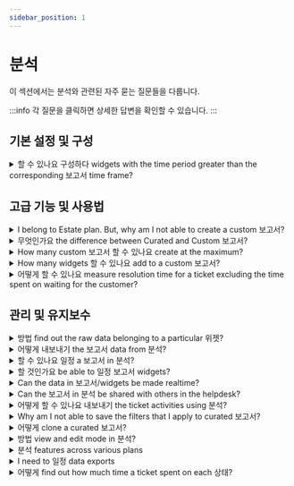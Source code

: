 ```yaml
---
sidebar_position: 1
---
```


# 분석

이 섹션에서는 분석와 관련된 자주 묻는 질문들을 다룹니다.

:::info
각 질문을 클릭하면 상세한 답변을 확인할 수 있습니다.
:::


## 기본 설정 및 구성

<details>
<summary>할 수 있나요 구성하다 widgets with the time period greater than the corresponding 보고서 time frame?</summary>

<p><br /></p><p>The Time period/date range of the Analytics report will be the superset of the time period specified in the widgets associated with the reports. In other words, the widget date range needs to be a subset of the report date range.</p>

</details>


## 고급 기능 및 사용법

<details>
<summary>I belong to Estate plan. But, why am I not able to create a custom 보고서?</summary>

<p>Custom reports are part of the <strong>Estate’19 plan</strong>. If you belong to the Estate’17 plan (annual billing), you can choose to upgrade to Estate’19 plan for free. If you belong to Estate’17 plan (monthly billing), you can upgrade by paying an extra of <strong>$6/agent/month</strong> in addition to <strong>$59/agent/month</strong>. </p>

</details>

<details>
<summary>무엇인가요 the difference between Curated and Custom 보고서?</summary>

<p dir="ltr" style={{ boxSizing: "border-box", marginBottom: "0pt", marginLeft: "0px", fontSize: "13px", lineHeight: "1.38", wordBreak: "normal", overflowWrap: "break-word", color: "rgb(0, 0, 0)", fontFamily: "-apple-system, ", fontWeight: "400", textAlign: "left", textIndent: "0px" }}><span dir="ltr" style={{ boxSizing: "border-box", fontSize: "12pt", fontFamily: "Arial", color: "rgb(14, 16, 26)", fontWeight: "700" }}>Curated Reports</span></p><p dir="ltr" style={{ boxSizing: "border-box", marginBottom: "0pt", marginLeft: "0px", fontSize: "13px", lineHeight: "1.38", wordBreak: "normal", overflowWrap: "break-word", color: "rgb(0, 0, 0)", fontWeight: "400", textAlign: "left", textIndent: "0px", fontFamily: "Arial" }}><span style={{ fontFamily: "Helvetica Neue" }}><span style={{ boxSizing: "border-box", fontFamily: "Arial" }}><span style={{ boxSizing: "border-box", fontSize: "12pt", color: "rgb(14, 16, 26)", fontWeight: "400", fontFamily: "Arial" }}>Freshdesk's curated reports provide you with a 360 view of your support performance. Monitor your team's performance along with the metrics most relevant to you. It also provides you with the essential information to chart better customer experiences.&nbsp;</span></span></span></p><p dir="ltr" style={{ boxSizing: "border-box", marginBottom: "0pt", marginLeft: "0px", fontSize: "13px", lineHeight: "1.38", wordBreak: "normal", overflowWrap: "break-word", color: "rgb(0, 0, 0)", fontWeight: "400", textAlign: "left", textIndent: "0px", fontFamily: "Arial" }}><span style={{ fontFamily: "Helvetica Neue" }}><span style={{ boxSizing: "border-box", fontFamily: "Arial" }}><span style={{ boxSizing: "border-box", fontSize: "12pt", color: "rgb(0, 0, 0)", fontWeight: "400", fontFamily: "Arial" }}><br /></span><span style={{ boxSizing: "border-box", fontSize: "12pt", color: "rgb(14, 16, 26)", fontWeight: "700", fontFamily: "Arial" }}>Custom Reports</span></span></span></p><p dir="ltr" style={{ boxSizing: "border-box", marginBottom: "0pt", marginLeft: "0px", fontSize: "13px", lineHeight: "1.38", wordBreak: "normal", overflowWrap: "break-word", color: "rgb(0, 0, 0)", fontWeight: "400", textAlign: "left", textIndent: "0px", fontFamily: "Arial" }}><span style={{ fontFamily: "Helvetica Neue" }}><span style={{ boxSizing: "border-box", fontFamily: "Arial" }}><span style={{ boxSizing: "border-box", fontSize: "12pt", color: "rgb(14, 16, 26)", fontWeight: "400", fontFamily: "Arial" }}>With multiple ways to look at helpdesk reporting, Freshdesk's Analytics lets you&nbsp;</span><a href="https://support.freshdesk.com/en/support/solutions/articles/50000001028-custom-reporting-%E2%80%93-basics" style={{ boxSizing: "border-box", color: "rgb(44, 92, 197)", userSelect: "auto", fontFamily: "Arial" }}><span style={{ boxSizing: "border-box", fontSize: "12pt", color: "rgb(17, 85, 204)", fontWeight: "400", textDecorationSkipInk: "none", fontFamily: "Arial" }}>customize and build your reports</span></a><span style={{ boxSizing: "border-box", fontSize: "12pt", color: "rgb(14, 16, 26)", fontWeight: "400", fontFamily: "Arial" }}>&nbsp;the way you want them - with minimal effort. It offers the flexibility to pick the metric(s) you wish to study, the adaptability to select the suitable filters you want to apply, and the capability to employ the perfect dimensions to analyze your data.</span></span></span></p><p dir="ltr" style={{ boxSizing: "border-box", marginBottom: "0pt", marginLeft: "0px", fontSize: "13px", lineHeight: "1.38", wordBreak: "normal", overflowWrap: "break-word", color: "rgb(0, 0, 0)", fontWeight: "400", textAlign: "left", textIndent: "0px", fontFamily: "Arial" }}><span style={{ fontFamily: "Helvetica Neue" }}><span style={{ boxSizing: "border-box", fontFamily: "Arial" }}><span style={{ boxSizing: "border-box", fontSize: "12pt", color: "rgb(0, 0, 0)", fontWeight: "400", fontFamily: "Arial" }}><br />Learn more about the&nbsp;</span><a href="https://freshdesk.com/webinars/get-the-most-out-of-freshdesk-analytics-recording" style={{ boxSizing: "border-box", color: "rgb(44, 92, 197)", userSelect: "auto", fontFamily: "Arial" }}><span style={{ boxSizing: "border-box", fontSize: "12pt", color: "rgb(17, 85, 204)", fontWeight: "400", textDecorationSkipInk: "none", fontFamily: "Arial" }}>Basics of Analytics</span></a><span style={{ boxSizing: "border-box", fontSize: "12pt", color: "rgb(0, 0, 0)", fontWeight: "400", fontFamily: "Arial" }}>&nbsp;through our webinar with insights on curated reports, creating custom reports for your helpdesk, learning to apply filters on reports, and much more.</span></span></span></p><p style={{ boxSizing: "border-box", marginBottom: "0px", marginLeft: "0px", fontSize: "13px", lineHeight: "18px", wordBreak: "normal", overflowWrap: "break-word", color: "rgb(0, 0, 0)", fontFamily: "-apple-system, ", fontWeight: "400", textAlign: "left", textIndent: "0px" }}><span style={{ fontFamily: "Helvetica Neue" }}><span style={{ boxSizing: "border-box", fontFamily: "Arial" }}><span style={{ boxSizing: "border-box", fontSize: "12pt", color: "rgb(0, 0, 0)", fontWeight: "400", fontFamily: "Arial" }}>You can also refer to our&nbsp;</span><a href="https://freshdesk.com/assets/resources/freshdesk/Make-informed-decisions-with-Freshdesk-Analytics.pdf" style={{ boxSizing: "border-box", color: "rgb(44, 92, 197)", userSelect: "auto", fontFamily: "Arial" }}><span style={{ boxSizing: "border-box", fontSize: "12pt", color: "rgb(17, 85, 204)", fontWeight: "400", textDecorationSkipInk: "none", fontFamily: "Arial" }}>Analytics guide</span></a></span></span><span dir="ltr" style={{ boxSizing: "border-box", fontSize: "12pt", fontFamily: "Arial", color: "rgb(0, 0, 0)", fontWeight: "400" }}>&nbsp;for various use cases to implement in your helpdesk.</span></p>

</details>

<details>
<summary>How many custom 보고서 할 수 있나요 create at the maximum?</summary>

<p>You can create as many custom reports you want in Analytics. There’s no fixed limit.</p>

</details>

<details>
<summary>How many widgets 할 수 있나요 add to a custom 보고서?</summary>

<p><br /></p><p>You can add as many widgets you want in Analytics. There’s no fixed limit.</p>

</details>

<details>
<summary>어떻게 할 수 있나요 measure resolution time for a ticket excluding the time spent on waiting for the customer?</summary>

<p dir="ltr">You can get this data in two ways:<br /><br /></p><p dir="ltr">1. Choose the Metric: Resolved time spent in business hours<br />Sort by Filter: Status does not include waiting on customer<br />Group by: Status<br />From underlying data, you can find out how much time was spent on the SLA status at a ticket level</p><p dir="ltr"><br />2. Choose the Metric: Resolved time spent in business hours<br />Sort by Filter: Status does not include SLA Status: Off<br />Group by: Status</p><p dir="ltr">From underlying data, you can find out how much time was spent on the SLA status at a ticket level</p>

</details>


## 관리 및 유지보수

<details>
<summary>방법 find out the raw data belonging to a particular 위젯?</summary>

<p dir="ltr"><span dir="ltr" style={{ fontFamily: "Arial", fontSize: "14px" }}>Based on the type of widget data, Freshdesk will automatically visualize it in a relevant format. So, reading the data from the widget is a straightforward process.&nbsp;</span></p><p style={{ fontFamily: "Arial", fontSize: "14px" }}><span style={{ fontSize: "14px" }}><span style={{ fontFamily: "Helvetica Neue" }}><br /></span></span></p><p style={{ fontFamily: "Arial", fontSize: "14px" }}><span style={{ fontSize: "14px" }}><span dir="ltr" style={{ fontFamily: "Helvetica Neue" }}>Click on the widget to read the data. You also have the option to customize the visualization of certain widgets the way you want. You can select any graphical representation: Bar chart, Horizontal bar chart, Donut chart, Summary table, and Tabular.</span></span></p><p style={{ fontFamily: "Arial", fontSize: "14px" }}><span style={{ fontSize: "14px" }}><span style={{ fontFamily: "Helvetica Neue" }}><br /></span></span></p><p style={{ fontFamily: "Arial", fontSize: "14px" }}><span style={{ fontSize: "14px" }}><span dir="ltr" style={{ fontFamily: "Helvetica Neue" }}>If you want to take a closer look at the widget data, click Show underlying data below the widget. You can use the <strong>Edit Column</strong> button to add or remove the Fields present in the table. You can use the filters to drill-down further into the underlying data.&nbsp;</span></span></p><p style={{ fontFamily: "Arial", fontSize: "14px" }}><br /></p><p style={{ fontFamily: "Arial", fontSize: "14px" }}><span style={{ fontSize: "14px" }}><span dir="ltr" style={{ fontFamily: "Helvetica Neue" }}><img src="#" style={{ width: "auto" }} class="fr-fic fr-fil fr-dib" /></span></span><br /></p>

</details>

<details>
<summary>어떻게 내보내기 the 보고서 data from 분석?</summary>

<p dir="ltr"><span dir="ltr" style={{ boxSizing: "border-box", fontWeight: "400", textAlign: "start", textIndent: "0px", fontSize: "16px", fontFamily: "Arial", color: "rgb(0, 0, 0)" }}>Inside every report, you have the&nbsp;</span><span style={{ fontSize: "16px" }}><span dir="ltr" style={{ fontFamily: "Helvetica Neue" }}><span style={{ boxSizing: "border-box", textAlign: "start", textIndent: "0px", color: "rgb(0, 0, 0)", fontWeight: "700", fontFamily: "Arial" }}>Export</span><span style={{ boxSizing: "border-box", fontWeight: "400", textAlign: "start", textIndent: "0px", color: "rgb(0, 0, 0)", fontFamily: "Arial" }}>&nbsp;icon below the search bar. You can click this icon to export the report as a PDF but not as a CSV. However, you will be able to exp</span><span dir="ltr" style={{ boxSizing: "border-box", fontWeight: "400", textAlign: "start", textIndent: "0px", color: "rgb(0, 0, 0)", fontFamily: "Arial" }}>ort both the Graph data as well as the Tabular data (Underlying data) present in the widgets in the form of a CSV.</span><br /></span></span></p><p dir="ltr"><br /></p><p><span style={{ boxSizing: "border-box", fontSize: "16px" }}><span dir="ltr" style={{ boxSizing: "border-box", color: "rgb(0, 0, 0)", fontFamily: "Arial", fontSize: "16px", fontWeight: "400", textAlign: "left", textIndent: "0px", display: "inline !important" }}><strong dir="ltr" style={{ boxSizing: "border-box", fontWeight: "700" }}>Underlying data:&nbsp;</strong>The underlying data refers to the original, detailed information stored within the platform's database. Essentially, it serves as the raw material from which insights and reports are derived. This data provides the foundation for deeper analysis and understanding of customer interactions and support processes.</span><span dir="ltr" style={{ boxSizing: "border-box", color: "rgb(0, 0, 0)", fontFamily: "Arial", fontSize: "16px", fontWeight: "400", textAlign: "left", textIndent: "0px", display: "inline !important", backgroundColor: "rgb(255, 255, 255)" }}><ins class="diff" style={{ boxSizing: "border-box", border: "none", color: "rgb(0, 121, 91)", backgroundColor: "rgb(255, 255, 255)" }}>&nbsp;</ins><ins class="diff" style={{ boxSizing: "border-box", border: "none", color: "rgb(0, 0, 0)", backgroundColor: "rgb(255, 255, 255)" }}>It can be exported by selecting the CSV of tabular data from the widget.</ins></span><br /><br /><span dir="ltr" style={{ boxSizing: "border-box", color: "rgb(0, 0, 0)", fontFamily: "Arial", fontSize: "16px", fontWeight: "400", textAlign: "left", textIndent: "0px", display: "inline !important" }}><strong style={{ boxSizing: "border-box", fontWeight: "700" }}>Graph data:&nbsp;</strong>Graph data represents the summarized and visualized insights drawn from the underlying data. This visual representation offers a distilled view of key performance indicators, making it easier for users to grasp trends and make informed decisions without delving into the detailed raw</span><span dir="ltr" style={{ boxSizing: "border-box", color: "rgb(0, 0, 0)", fontFamily: "Arial", fontSize: "16px", fontWeight: "400", textAlign: "left", textIndent: "0px", display: "inline !important", backgroundColor: "rgb(255, 255, 255)" }}><ins class="diff" style={{ boxSizing: "border-box", border: "none", color: "rgb(0, 121, 91)", backgroundColor: "rgb(255, 255, 255)" }}>&nbsp;</ins><ins class="diff" style={{ boxSizing: "border-box", border: "none", color: "rgb(0, 0, 0)", backgroundColor: "rgb(255, 255, 255)" }}>data. It can be exported by selecting the CSV of graph</ins></span><span dir="ltr" style={{ boxSizing: "border-box", color: "rgb(0, 0, 0)", fontFamily: "Arial", fontSize: "16px", fontWeight: "400", textAlign: "left", textIndent: "0px", display: "inline !important" }}>&nbsp;data.</span></span></p><p dir="ltr"><span style={{ fontSize: "16px" }}><span dir="ltr" style={{ fontFamily: "Helvetica Neue" }}><br /><span dir="ltr" style={{ boxSizing: "border-box", fontWeight: "400", textAlign: "start", textIndent: "0px", color: "rgb(0, 0, 0)", fontFamily: "Arial" }}><strong dir="ltr">Steps t</strong></span><strong dir="ltr">o export the complete report as PDF</strong></span></span></p><p dir="ltr"><br /></p><ol style={{ fontFamily: "Arial", fontSize: "16px" }}><li dir="ltr" style={{ fontFamily: "Arial", fontSize: "16px" }}><span style={{ fontSize: "16px" }}><span style={{ fontFamily: "Helvetica Neue" }}>Go to <strong style={{ fontFamily: "Arial" }}>Analytics</strong>.</span></span></li><li dir="ltr" style={{ fontFamily: "Arial", fontSize: "16px" }}><span style={{ fontSize: "16px" }}><span dir="ltr" style={{ fontFamily: "Helvetica Neue" }}>Select a report you would like to export and click on it.</span></span></li><li dir="ltr" style={{ fontFamily: "Arial", fontSize: "16px" }}><span style={{ fontSize: "16px" }}><span style={{ fontFamily: "Helvetica Neue" }}>Inside the report, navigate to the export icon and select <strong style={{ fontFamily: "Arial" }}>Export report&nbsp;</strong>from the dropdown.</span></span></li><li dir="ltr" style={{ fontFamily: "Arial", fontSize: "16px" }}><span style={{ fontSize: "16px" }}><span style={{ fontFamily: "Helvetica Neue" }}>Here you can select the pages in the report you want to export and click <strong dir="ltr" style={{ fontFamily: "Arial" }}>Ex</strong><strong dir="ltr" style={{ fontFamily: "Arial" }}>port</strong>.<p ><br /></p><img src="#" style={{ width: "639px" }} class="fr-fil fr-dib fr-bordered fr-shadow" /></span></span></li></ol><p style={{ fontFamily: "Arial", fontSize: "16px" }}><br /></p><p style={{ fontFamily: "Arial", fontSize: "16px" }}><br /></p><p style={{ fontFamily: "Arial", fontSize: "16px" }}><span style={{ fontSize: "16px" }}><span dir="ltr" style={{ fontFamily: "Helvetica Neue" }}>The report will now be sent as a PDF file to your registered email address.</span></span></p><p style={{ fontFamily: "Arial", fontSize: "16px" }}><br /></p><p style={{ fontFamily: "Arial", fontSize: "16px" }}><br /></p><p style={{ fontFamily: "Arial", fontSize: "16px" }}><span style={{ fontSize: "16px" }}><span dir="ltr" style={{ fontFamily: "Helvetica Neue" }}><span dir="ltr" style={{ boxSizing: "border-box", fontWeight: "400", textAlign: "start", textIndent: "0px", color: "rgb(0, 0, 0)", fontFamily: "Arial" }}><strong dir="ltr">Steps t</strong></span><strong dir="ltr">o export the widget level report</strong></span></span></p><p style={{ fontFamily: "Arial", fontSize: "16px" }}><br /></p><ol><li style={{ fontFamily: "Arial", fontSize: "16px" }}><span style={{ fontSize: "16px" }}><span dir="ltr" style={{ fontFamily: "Helvetica Neue" }}>Go to Analytics</span></span></li><li style={{ fontFamily: "Arial", fontSize: "16px" }}><span style={{ fontSize: "16px" }}><span dir="ltr" style={{ fontFamily: "Helvetica Neue" }}>Open the report</span></span></li><li style={{ fontFamily: "Arial", fontSize: "16px" }}><span style={{ fontSize: "16px" }}><span dir="ltr" style={{ fontFamily: "Helvetica Neue" }}>Expand the desired widget</span></span></li><li style={{ fontFamily: "Arial", fontSize: "16px" }}><span style={{ fontSize: "16px" }}><span dir="ltr" style={{ fontFamily: "Helvetica Neue" }}>Click the options for the widget represented as three horizontal dots.</span></span></li><li style={{ fontFamily: "Arial", fontSize: "16px" }}><span style={{ fontSize: "16px" }}><span dir="ltr" style={{ fontFamily: "Helvetica Neue" }}>Select <strong dir="ltr">Export to email/</strong><strong dir="ltr">Download &gt; CSV/PDF of graph/tabular data</strong> accordingly</span></span></li></ol><p style={{ fontFamily: "Arial", fontSize: "16px" }}><br /><span style={{ fontSize: "16px" }}><span dir="ltr" style={{ fontFamily: "Helvetica Neue" }}>Below are the items you need to consider when exporting reports.</span></span></p><ol ><li style={{ textAlign: "left" }}><span style={{ fontSize: "16px" }}><span dir="ltr" style={{ fontFamily: "Helvetica Neue" }}>Make sure the date range of the export is correct and valid across Widget level/Page level/Report level filters. If the date filter is set different in the Page level/Report level filters, than the one in Widget level, the exported data may not have the expected results.</span></span></li><li style={{ textAlign: "left" }}><span style={{ fontSize: "16px" }}><span dir="ltr" style={{ fontFamily: "Helvetica Neue" }}>Make sure you are selecting Graph data for the trend numbers you see in a widget and the Underlying data for the complete data set of the widget. You can select up to 20 fields as columns for the export from the underlying data by editing the report, and adding fields using the 'Gear' icon as shown below.</span></span></li></ol><p ><br /></p><p ><span dir="ltr" style={{ fontFamily: "Arial", fontSize: "16px" }}>Based on the volume of data, it may take several minutes to export and send the data to your mailbox.&nbsp;</span></p><p ><br /></p><p ><img src="#" class="fr-fic fr-fil fr-dib inline-image" style={{ boxSizing: "border-box", border: "0px", maxWidth: "100%", cursor: "pointer", padding: "0px 1px", marginBottom: "5px", marginLeft: "0px", display: "block", textAlign: "left", color: "rgb(24, 50, 71)", fontFamily: "Arial", fontSize: "16px", fontWeight: "400", textIndent: "0px", width: "auto" }} /></p><p><br /></p><pre class="fd-callout fd-callout--note" dir="ltr" style={{ textAlign: "justify" }}>Note: If the date range is correctly set and you still do not receive the export for the specified date range, try this troubleshooting step: edit the report, remove the date range filter, save the report, then edit it again and reapply the desired date range. Finally, save the report and proceed with the export. If you still face issues, reach out to our support.</pre><hr /><h3 dir="ltr" style={{ boxSizing: "border-box", fontFamily: "Arial", fontWeight: "400", lineHeight: "30.63px", color: "inherit", marginBottom: "0px", marginLeft: "0px", fontSize: "16px" }}><span style={{ boxSizing: "border-box", fontSize: "16px" }}><span style={{ boxSizing: "border-box", fontFamily: "Arial" }}><strong dir="ltr" style={{ boxSizing: "border-box", fontWeight: "700", fontFamily: "Arial" }}>To schedule a data export:</strong></span></span></h3><ol style={{ boxSizing: "border-box", marginBottom: "4px", marginLeft: "0px", padding: "0px 0px 0px 40px", lineHeight: "17px", fontFamily: "Arial", fontSize: "16px" }}><li style={{ boxSizing: "border-box", fontSize: "16px", lineHeight: "1.4", marginBottom: "0px", marginLeft: "0px", wordBreak: "normal", overflowWrap: "break-word", fontFamily: "Arial" }}><p dir="ltr" style={{ boxSizing: "border-box", marginBottom: "0px", marginLeft: "0px", fontSize: "16px", lineHeight: "1.4", wordBreak: "normal", overflowWrap: "break-word", fontFamily: "Arial" }}><span style={{ boxSizing: "border-box", fontSize: "16px" }}><span style={{ boxSizing: "border-box", fontFamily: "Arial" }}>Login to your support portal as an <strong style={{ boxSizing: "border-box", fontWeight: "700", fontFamily: "Arial" }}>Administrator/Supervisor.</strong></span></span></p></li><li style={{ boxSizing: "border-box", fontSize: "16px", lineHeight: "1.4", marginBottom: "0px", marginLeft: "0px", wordBreak: "normal", overflowWrap: "break-word", fontFamily: "Arial" }}><p dir="ltr" style={{ boxSizing: "border-box", marginBottom: "0px", marginLeft: "0px", fontSize: "16px", lineHeight: "1.4", wordBreak: "normal", overflowWrap: "break-word", fontFamily: "Arial" }}><span style={{ boxSizing: "border-box", fontSize: "16px" }}><span style={{ boxSizing: "border-box", fontFamily: "Arial" }}>Go to <strong style={{ boxSizing: "border-box", fontWeight: "700", fontFamily: "Arial" }}>Analytics &gt;&nbsp;</strong>click the<strong dir="ltr" style={{ boxSizing: "border-box", fontWeight: "700", fontFamily: "Arial" }}>&nbsp;gear icon(</strong><strong dir="ltr" style={{ boxSizing: "border-box", fontWeight: "700", fontFamily: "Arial" }}>Settings)&nbsp;</strong>on the top right corner <strong style={{ boxSizing: "border-box", fontWeight: "700", fontFamily: "Arial" }}>&gt;</strong> choose<strong style={{ boxSizing: "border-box", fontWeight: "700", fontFamily: "Arial" }}>&nbsp;Data</strong><strong style={{ boxSizing: "border-box", fontWeight: "700", fontFamily: "Arial" }}>&nbsp;Exports.</strong></span></span></p></li><li style={{ boxSizing: "border-box", fontSize: "16px", lineHeight: "1.4", marginBottom: "0px", marginLeft: "0px", wordBreak: "normal", overflowWrap: "break-word", fontFamily: "Arial" }}><p style={{ boxSizing: "border-box", marginBottom: "0px", marginLeft: "0px", fontSize: "16px", lineHeight: "1.4", wordBreak: "normal", overflowWrap: "break-word", fontFamily: "Arial" }}><span style={{ boxSizing: "border-box", fontSize: "16px" }}><span style={{ boxSizing: "border-box", fontFamily: "Arial" }}>Click on <strong dir="ltr" style={{ boxSizing: "border-box", fontWeight: "700", fontFamily: "Arial" }}>Create Export.</strong></span></span></p></li><li dir="ltr" style={{ boxSizing: "border-box", fontSize: "16px", lineHeight: "1.4", marginBottom: "0px", marginLeft: "0px", wordBreak: "normal", overflowWrap: "break-word", fontFamily: "Arial" }}><span style={{ boxSizing: "border-box", fontSize: "16px" }}><span style={{ boxSizing: "border-box", fontFamily: "Arial" }}>Give it a <strong style={{ boxSizing: "border-box", fontWeight: "700", fontFamily: "Arial" }}>Name</strong>, <strong style={{ boxSizing: "border-box", fontWeight: "700", fontFamily: "Arial" }}>Description</strong> and choose a <strong style={{ boxSizing: "border-box", fontWeight: "700", fontFamily: "Arial" }}>Module</strong> from which you want to export data: Tickets, Timesheet, Surveys, Survey results, Articles, and Triage.</span></span></li><li style={{ boxSizing: "border-box", fontSize: "16px", lineHeight: "1.4", marginBottom: "0px", marginLeft: "0px", wordBreak: "normal", overflowWrap: "break-word", fontFamily: "Arial" }}><span style={{ boxSizing: "border-box", fontSize: "16px" }}><span style={{ boxSizing: "border-box", fontFamily: "Arial" }}>Choose when you'd like to receive the export from the <strong style={{ boxSizing: "border-box", fontWeight: "700", fontFamily: "Arial" }}>Schedule</strong> dropdown field (<strong dir="ltr" style={{ boxSizing: "border-box", fontWeight: "700", fontFamily: "Arial" }}>Daily, Weekly or Monthly</strong>) and then set the required time.</span></span></li><li style={{ boxSizing: "border-box", fontSize: "16px", lineHeight: "1.4", marginBottom: "0px", marginLeft: "0px", wordBreak: "normal", overflowWrap: "break-word", fontFamily: "Arial" }}><span style={{ boxSizing: "border-box", fontSize: "16px" }}><span style={{ boxSizing: "border-box", fontFamily: "Arial" }}>Set any<strong style={{ boxSizing: "border-box", fontWeight: "700", fontFamily: "Arial" }}>&nbsp;Filters&nbsp;</strong>of your choice. All your <strong style={{ boxSizing: "border-box", fontWeight: "700", fontFamily: "Arial" }}>dropdown</strong> and <strong style={{ boxSizing: "border-box", fontWeight: "700", fontFamily: "Arial" }}>dependent fields</strong> will be displayed.</span></span></li><li style={{ boxSizing: "border-box", fontSize: "16px", lineHeight: "1.4", marginBottom: "0px", marginLeft: "0px", wordBreak: "normal", overflowWrap: "break-word", fontFamily: "Arial" }}><span style={{ boxSizing: "border-box", fontSize: "16px" }}><span dir="ltr" style={{ boxSizing: "border-box", fontFamily: "Arial" }}>Choose the <strong style={{ boxSizing: "border-box", fontWeight: "700", fontFamily: "Arial" }}>Ticket</strong> fields and/or <strong style={{ boxSizing: "border-box", fontWeight: "700", fontFamily: "Arial" }}>Tag fields</strong> you want to include in the <strong style={{ boxSizing: "border-box", fontWeight: "700", fontFamily: "Arial" }}>CSV&nbsp;</strong>file.</span></span></li></ol><pre class="fd-callout fd-callout--note" dir="ltr" style={{ boxSizing: "border-box", overflow: "visible", fontFamily: "monospace, monospace", fontSize: "1em", overflowWrap: "break-word", wordBreak: "normal", marginBottom: "0px", marginLeft: "0px", padding: "12px 16px", borderWidth: "1px 1px 1px 6px", borderStyle: "solid", borderColor: "rgb(235, 237, 240) rgb(235, 237, 240) rgb(235, 237, 240) rgb(232, 111, 37)", borderImage: "initial", borderRadius: "8px 4px 4px 8px" }}>Note: It is not possible to use the date range dimension filter when creating an export via Data Exports in Analytics</pre><p style={{ boxSizing: "border-box", marginBottom: "0px", marginLeft: "0px", fontSize: "13px", lineHeight: "1.4", wordBreak: "normal", overflowWrap: "break-word" }}><span style={{ boxSizing: "border-box", fontSize: "16px" }}><span dir="ltr" style={{ boxSizing: "border-box", fontFamily: "Arial" }}><br /></span></span></p><hr style={{ boxSizing: "content-box", borderWidth: "1px 0px 0px", borderTopStyle: "solid", borderRightStyle: "initial", borderBottomStyle: "initial", borderLeftStyle: "initial", borderTopColor: "rgb(238, 238, 238)", borderRightColor: "initial", borderBottomColor: "initial", borderLeftColor: "initial", borderImage: "initial", height: "0px", marginBottom: "20px", clear: "both", userSelect: "none", breakAfter: "page" }}><h3 style={{ boxSizing: "border-box", fontFamily: "Arial", fontWeight: "400", lineHeight: "30.63px", color: "inherit", marginBottom: "0px", marginLeft: "0px", fontSize: "16px" }}><span style={{ boxSizing: "border-box", fontSize: "16px" }}><span style={{ boxSizing: "border-box", fontFamily: "Arial" }}><strong dir="ltr" style={{ boxSizing: "border-box", fontWeight: "700", fontFamily: "Arial" }}>To receive the export file via API</strong></span></span></h3><ol style={{ boxSizing: "border-box", marginBottom: "4px", marginLeft: "0px", padding: "0px 0px 0px 40px", lineHeight: "17px", fontFamily: "Arial", fontSize: "16px" }}><li style={{ boxSizing: "border-box", fontSize: "16px", lineHeight: "1.4", marginBottom: "0px", marginLeft: "0px", wordBreak: "normal", overflowWrap: "break-word", fontFamily: "Arial" }}><p style={{ boxSizing: "border-box", marginBottom: "0px", marginLeft: "0px", fontSize: "16px", lineHeight: "1.4", wordBreak: "normal", overflowWrap: "break-word", fontFamily: "Arial" }}><span style={{ boxSizing: "border-box", fontSize: "16px" }}><span style={{ boxSizing: "border-box", fontFamily: "Arial" }}>Copy and paste the URL in your Business Intelligence tool.</span></span></p></li><li style={{ boxSizing: "border-box", fontSize: "16px", lineHeight: "1.4", marginBottom: "0px", marginLeft: "0px", wordBreak: "normal", overflowWrap: "break-word", fontFamily: "Arial" }}><p style={{ boxSizing: "border-box", marginBottom: "0px", marginLeft: "0px", fontSize: "16px", lineHeight: "1.4", wordBreak: "normal", overflowWrap: "break-word", fontFamily: "Arial" }}><span style={{ boxSizing: "border-box", fontSize: "16px" }}><span dir="ltr" style={{ boxSizing: "border-box", fontFamily: "Arial" }}>Once you hit the <strong style={{ boxSizing: "border-box", fontWeight: "700", fontFamily: "Arial" }}>API</strong> from your <strong style={{ boxSizing: "border-box", fontWeight: "700", fontFamily: "Arial" }}>BI tool</strong>, you will receive a response in the following format:</span></span></p></li></ol><pre contenteditable="false" rel="highlighter" style={{ boxSizing: "border-box", overflow: "visible", fontFamily: "Arial", fontSize: "1em", overflowWrap: "break-word", wordBreak: "normal" }}><span style={{ boxSizing: "border-box", fontSize: "16px" }}><span style={{ boxSizing: "border-box", fontFamily: "Arial" }}>{ "export":{<br /> "url":"..."<br />}<br />}</span></span></pre><p style={{ boxSizing: "border-box", marginBottom: "0px", marginLeft: "0px", fontSize: "13px", lineHeight: "1.4", wordBreak: "normal", overflowWrap: "break-word" }}><span style={{ boxSizing: "border-box", fontSize: "16px" }}><span dir="ltr" style={{ boxSizing: "border-box", fontFamily: "Arial" }}>The URL parameter holds the link to the latest export file for that schedule. The file will be available for 30 days from the date of creation.&nbsp;</span></span></p><hr style={{ boxSizing: "content-box", borderWidth: "1px 0px 0px", borderTopStyle: "solid", borderRightStyle: "initial", borderBottomStyle: "initial", borderLeftStyle: "initial", borderTopColor: "rgb(238, 238, 238)", borderRightColor: "initial", borderBottomColor: "initial", borderLeftColor: "initial", borderImage: "initial", height: "0px", marginBottom: "20px", clear: "both", userSelect: "none", breakAfter: "page" }}><p style={{ boxSizing: "border-box", marginBottom: "0px", marginLeft: "0px", fontSize: "13px", lineHeight: "1.4", wordBreak: "normal", overflowWrap: "break-word" }}><span style={{ boxSizing: "border-box", fontSize: "16px" }}><span style={{ boxSizing: "border-box", fontFamily: "Arial" }}><br /></span></span></p><h3 style={{ boxSizing: "border-box", fontFamily: "Arial", fontWeight: "400", lineHeight: "30.63px", color: "inherit", marginBottom: "0px", marginLeft: "0px", fontSize: "16px" }}><span style={{ boxSizing: "border-box", fontSize: "16px" }}><span style={{ boxSizing: "border-box", fontFamily: "Arial" }}><strong dir="ltr" style={{ boxSizing: "border-box", fontWeight: "700", fontFamily: "Arial" }}>To access your data exports:</strong></span></span></h3><ol style={{ boxSizing: "border-box", marginBottom: "4px", marginLeft: "0px", padding: "0px 0px 0px 40px", lineHeight: "17px", fontFamily: "Arial" }}><li style={{ boxSizing: "border-box", fontSize: "16px", lineHeight: "1.4", marginBottom: "0px", marginLeft: "0px", wordBreak: "normal", overflowWrap: "break-word", fontFamily: "Arial" }}><p dir="ltr" style={{ boxSizing: "border-box", marginBottom: "0px", marginLeft: "0px", fontSize: "16px", lineHeight: "1.4", wordBreak: "normal", overflowWrap: "break-word", fontFamily: "Arial" }}><span style={{ boxSizing: "border-box", fontSize: "16px" }}><span style={{ boxSizing: "border-box", fontFamily: "Arial" }}>To view the exports that you had scheduled, go to <strong dir="ltr" style={{ boxSizing: "border-box", fontWeight: "700", fontFamily: "Arial" }}>Analytics &gt;&nbsp;</strong>click the<strong dir="ltr" style={{ boxSizing: "border-box", fontWeight: "700", fontFamily: "Arial" }}>&nbsp;gear icon (</strong><strong dir="ltr" style={{ boxSizing: "border-box", fontWeight: "700", fontFamily: "Arial" }}>Settings)&nbsp;</strong>on the top right corner<strong dir="ltr" style={{ boxSizing: "border-box", fontWeight: "700", fontFamily: "Arial" }}>&nbsp;&gt;&nbsp;</strong>choose<strong style={{ boxSizing: "border-box", fontWeight: "700", fontFamily: "Arial" }}>&nbsp;Data</strong><strong style={{ boxSizing: "border-box", fontWeight: "700", fontFamily: "Arial" }}>&nbsp;Exports.</strong></span></span></p></li><li style={{ boxSizing: "border-box", fontSize: "16px", lineHeight: "1.4", marginBottom: "0px", marginLeft: "0px", wordBreak: "normal", overflowWrap: "break-word", fontFamily: "Arial" }}><p style={{ boxSizing: "border-box", marginBottom: "0px", marginLeft: "0px", fontSize: "16px", lineHeight: "1.4", wordBreak: "normal", overflowWrap: "break-word", fontFamily: "Arial" }}><span style={{ boxSizing: "border-box", fontSize: "16px" }}><span style={{ boxSizing: "border-box", fontFamily: "Arial" }}>You'll be able to view the <strong style={{ boxSizing: "border-box", fontWeight: "700", fontFamily: "Arial" }}>Title</strong>, <strong style={{ boxSizing: "border-box", fontWeight: "700", fontFamily: "Arial" }}>Frequency</strong>, and the <strong style={{ boxSizing: "border-box", fontWeight: "700", fontFamily: "Arial" }}>Status</strong> of your data export here.&nbsp;</span></span></p></li><li style={{ boxSizing: "border-box", fontSize: "16px", lineHeight: "1.4", marginBottom: "0px", marginLeft: "0px", wordBreak: "normal", overflowWrap: "break-word", fontFamily: "Arial" }}><p style={{ boxSizing: "border-box", marginBottom: "0px", marginLeft: "0px", fontSize: "16px", lineHeight: "1.4", wordBreak: "normal", overflowWrap: "break-word", fontFamily: "Arial" }}><span style={{ boxSizing: "border-box", fontSize: "16px" }}><span style={{ boxSizing: "border-box", fontFamily: "Arial" }}>Click on the <strong style={{ boxSizing: "border-box", fontWeight: "700", fontFamily: "Arial" }}>Title</strong> to open a data export schedule, and use the <strong style={{ boxSizing: "border-box", fontWeight: "700", fontFamily: "Arial" }}>Active</strong> toggle to deactivate a schedule.</span></span></p></li><li style={{ boxSizing: "border-box", fontSize: "16px", lineHeight: "1.4", marginBottom: "0px", marginLeft: "0px", wordBreak: "normal", overflowWrap: "break-word", fontFamily: "Arial" }}><p style={{ boxSizing: "border-box", marginBottom: "0px", marginLeft: "0px", fontSize: "16px", lineHeight: "1.4", wordBreak: "normal", overflowWrap: "break-word", fontFamily: "Arial" }}><span style={{ boxSizing: "border-box", fontSize: "16px" }}><span dir="ltr" style={{ boxSizing: "border-box", fontFamily: "Arial" }}>Use the <strong style={{ boxSizing: "border-box", fontWeight: "700", fontFamily: "Arial" }}>download</strong> button that appears when you hover over a scheduled export to download the available data exports.</span></span></p></li><li style={{ boxSizing: "border-box", fontSize: "16px", lineHeight: "1.4", marginBottom: "0px", marginLeft: "0px", wordBreak: "normal", overflowWrap: "break-word", fontFamily: "Arial" }}><p style={{ boxSizing: "border-box", marginBottom: "0px", marginLeft: "0px", fontSize: "16px", lineHeight: "1.4", wordBreak: "normal", overflowWrap: "break-word", fontFamily: "Arial" }}><span style={{ boxSizing: "border-box", fontSize: "16px" }}><span dir="ltr" style={{ boxSizing: "border-box", fontFamily: "Arial" }}>An export once scheduled, cannot be edited. You will have to delete it altogether and create one afresh. Use the <strong style={{ boxSizing: "border-box", fontWeight: "700", fontFamily: "Arial" }}>delete</strong> button that appears when you hover over a scheduled export.</span></span></p></li></ol><pre class="fd-callout fd-callout--note" dir="ltr" style={{ boxSizing: "border-box", overflow: "visible", fontFamily: "monospace, monospace", fontSize: "1em", overflowWrap: "break-word", wordBreak: "normal", marginBottom: "0px", marginLeft: "0px", padding: "12px 16px", borderWidth: "1px 1px 1px 6px", borderStyle: "solid", borderColor: "rgb(235, 237, 240) rgb(235, 237, 240) rgb(235, 237, 240) rgb(232, 111, 37)", borderImage: "initial", borderRadius: "8px 4px 4px 8px" }}><strong style={{ boxSizing: "border-box", fontWeight: "700" }}>Note</strong>: You might need assistance from a developer to hit the API, so please ensure that they have access to the API key of the person who created the schedule.</pre><p class="article_note" style={{ boxSizing: "border-box", marginBottom: "0px", marginLeft: "0px", fontSize: "13px", lineHeight: "1.4", wordBreak: "normal", overflowWrap: "break-word" }}><br /></p><p dir="ltr" style={{ fontFamily: "Arial", fontSize: "16px" }}><br /><span style={{ fontSize: "16px" }}><span style={{ fontFamily: "Helvetica Neue" }}>You can view the following video to understand how to export reports from Analytics.</span></span></p><p dir="ltr" style={{ fontFamily: "Arial", fontSize: "16px" }}><span style={{ fontSize: "16px" }}><span style={{ fontFamily: "Helvetica Neue" }}><br /></span></span></p><p dir="ltr" style={{ fontFamily: "Arial", fontSize: "16px" }}><span style={{ fontSize: "16px" }}><span style={{ fontFamily: "Helvetica Neue" }}><span class="fr-video fr-deletable fr-fvc fr-dvb fr-draggable" style={{ fontFamily: "Arial" }}><iframe width="640" height="360" src="https://www.youtube.com/embed/EIzJq-ji7Z4?&amp;wmode=opaque" frameborder="0" allowfullscreen="" class="fr-draggable" sandbox="allow-scripts allow-forms allow-same-origin allow-presentation" style={{ fontFamily: "Arial" }} ></iframe></span></span></span><br /><br /></p><p dir="ltr" style={{ boxSizing: "border-box", marginBottom: "0pt", marginLeft: "0px", fontSize: "13px", lineHeight: "1.38", wordBreak: "normal", overflowWrap: "break-word", color: "rgb(24, 50, 71)", fontFamily: "-apple-system, ", fontWeight: "400", textAlign: "start", textIndent: "0px" }}><span style={{ boxSizing: "border-box", fontSize: "12pt", fontFamily: "Arial", color: "rgb(0, 0, 0)", fontWeight: "400" }}>Learn more about the&nbsp;</span><span style={{ fontFamily: "Helvetica Neue" }}><a href="https://freshdesk.com/webinars/get-the-most-out-of-freshdesk-analytics-recording" style={{ boxSizing: "border-box", color: "rgb(44, 92, 197)", fontFamily: "Arial" }}><span style={{ boxSizing: "border-box", fontSize: "12pt", color: "rgb(17, 85, 204)", fontWeight: "400", textDecorationSkipInk: "none", fontFamily: "Arial" }}>Basics of Analytics</span></a><span style={{ boxSizing: "border-box", fontSize: "12pt", color: "rgb(0, 0, 0)", fontWeight: "400", fontFamily: "Arial" }}>&nbsp;through our webinar with insights on curated reports, creating custom reports for your helpdesk, learning to apply filters on reports, and much more.<br /><br /></span></span></p><p dir="ltr" style={{ boxSizing: "border-box", marginBottom: "0pt", marginLeft: "0px", fontSize: "13px", lineHeight: "1.38", wordBreak: "normal", overflowWrap: "break-word", color: "rgb(24, 50, 71)", fontFamily: "-apple-system, ", fontWeight: "400", textAlign: "start", textIndent: "0px" }}><span style={{ fontFamily: "Helvetica Neue" }}><span style={{ boxSizing: "border-box", fontSize: "12pt", color: "rgb(0, 0, 0)", fontWeight: "400", fontFamily: "Arial" }}>You can also refer to our&nbsp;</span><a href="https://freshdesk.com/assets/resources/freshdesk/Make-informed-decisions-with-Freshdesk-Analytics.pdf" style={{ boxSizing: "border-box", color: "rgb(44, 92, 197)", fontFamily: "Arial" }}><span style={{ boxSizing: "border-box", fontSize: "12pt", color: "rgb(17, 85, 204)", fontWeight: "400", textDecorationSkipInk: "none", fontFamily: "Arial" }}>Analytics guide</span></a></span><span dir="ltr" style={{ boxSizing: "border-box", fontSize: "12pt", fontFamily: "Arial", color: "rgb(0, 0, 0)", fontWeight: "400" }}>&nbsp;for various use cases to implement in your helpdesk.</span></p>

</details>

<details>
<summary>할 수 있나요 일정 a 보고서 in 분석?</summary>

<p dir="ltr">To schedule your custom reports and the widgets.<br /><br /></p><ul><li dir="ltr">Click and open a <strong>custom report.</strong></li><li dir="ltr">Click on the <strong>Export</strong> icon on the top right corner.</li><li dir="ltr">Select <strong dir="ltr">Schedule Report&nbsp;</strong>from the drop down<strong dir="ltr">.</strong></li><li dir="ltr">Set the <strong>cadence, customize the time of delivery, subject, and description</strong> to suit your business.&nbsp;</li><li dir="ltr">Under Send to, add your email address. You can add additional email addresses by typing the required ones.</li><li dir="ltr">Click <strong dir="ltr">Save.</strong></li></ul><p><br /></p><p dir="ltr"><strong>Note</strong>: Curated reports cannot be scheduled. You can only schedule custom reports.</p><p dir="ltr"><br /></p><p dir="ltr"><img src="#" style={{ width: "auto" }} class="fr-fic fr-fil fr-dib" /></p><p><br /></p>

</details>

<details>
<summary>할 것인가요 be able to 일정 보고서 widgets?</summary>

<p>Yes, you can schedule the widgets of custom reports using the Schedule option. You will be able to choose the Report Schedule date, its frequency, and the email content. You can also choose the report widget to be scheduled in the form of a PDF or CSV. Please note that you will not be able to schedule the widgets of curated reports.</p>

</details>

<details>
<summary>Can the data in 보고서/widgets be made realtime?</summary>

<p>The reports and widgets in Analytics have a refresh time of 30 minutes which is standard across all the Freshdesk plans. Hence the widgets/reports cannot be configured to reflect live data unlike the Dashboard feature, which is based on live data.</p>

</details>

<details>
<summary>Can the 보고서 in 분석 be shared with others in the helpdesk?</summary>

<p>Yes, when creating a New report in Analytics, you can choose between either creating the report just for yourself or for Everyone. If the latter option is chosen then the agents who have access to the Analytics will be able to see them under the Shared reports section under Analytics.</p>

</details>

<details>
<summary>어떻게 할 수 있나요 내보내기 the ticket activities using 분석?</summary>

<p dir="ltr" style={{ lineHeight: "1.38", marginBottom: "0pt" }}><span dir="ltr" style={{ fontSize: "12pt", fontFamily: "Arial", color: "rgb(0, 0, 0)", fontWeight: "400" }}>Analytics in Freshdesk lets you identify problems and keep tabs on all the metrics that matter to you. With Freshdesk Analytics, you can analyze your entire helpdesk and, most importantly, come to conclusions. From identifying areas of improvement to creating data-driven plans, you can back your support instincts using Analytics.</span><span style={{ fontFamily: "Helvetica Neue" }}><span style={{ fontSize: "12pt", color: "rgb(0, 0, 0)", fontWeight: "400", fontFamily: "Arial" }}><br /><br />You can export your helpdesk ticket activities using the&nbsp;</span><span style={{ fontSize: "12pt", color: "rgb(0, 0, 0)", fontWeight: "700", fontFamily: "Arial" }}>Data exports</span><span style={{ fontSize: "12pt", color: "rgb(0, 0, 0)", fontWeight: "400", fontFamily: "Arial" }}>&nbsp;option in the&nbsp;</span><span style={{ fontSize: "12pt", color: "rgb(0, 0, 0)", fontWeight: "700", fontFamily: "Arial" }}>Settings</span><span style={{ fontSize: "12pt", color: "rgb(0, 0, 0)", fontWeight: "400", fontFamily: "Arial" }}>&nbsp;icon. Once you click on the&nbsp;</span><span style={{ fontSize: "12pt", color: "rgb(0, 0, 0)", fontWeight: "700", fontFamily: "Arial" }}>Create Export</span><span style={{ fontSize: "12pt", color: "rgb(0, 0, 0)", fontWeight: "400", fontFamily: "Arial" }}>&nbsp;button, you can set the export based on basic&nbsp;</span><span style={{ fontSize: "12pt", color: "rgb(0, 0, 0)", fontWeight: "700", fontFamily: "Arial" }}>modules</span><span style={{ fontSize: "12pt", color: "rgb(0, 0, 0)", fontWeight: "400", fontFamily: "Arial" }}>&nbsp;such as Tickets, Timesheets, Surveys, Survey Results, Articles, Triage, etc. Apart from this, you can&nbsp;</span></span></p><ul style={{ marginBottom: "0px", paddingInlineStart: "48px", fontFamily: "Arial" }}><li dir="ltr" style={{ listStyleType: "disc", fontSize: "12pt", fontFamily: "Arial", color: "rgb(0, 0, 0)", fontWeight: "400" }}><p dir="ltr" style={{ lineHeight: "1.38", marginBottom: "0pt", fontFamily: "Arial" }}><span style={{ fontFamily: "Helvetica Neue" }}><span style={{ fontSize: "12pt", color: "rgb(0, 0, 0)", fontWeight: "400", fontFamily: "Arial" }}>customize the export based on&nbsp;</span><span style={{ fontSize: "12pt", color: "rgb(0, 0, 0)", fontWeight: "700", fontFamily: "Arial" }}>filters</span><span style={{ fontSize: "12pt", color: "rgb(0, 0, 0)", fontWeight: "400", fontFamily: "Arial" }}>,&nbsp;</span></span></p></li><li dir="ltr" style={{ listStyleType: "disc", fontSize: "12pt", fontFamily: "Arial", color: "rgb(0, 0, 0)", fontWeight: "400" }}><p dir="ltr" style={{ lineHeight: "1.38", marginBottom: "0pt", fontFamily: "Arial" }}><span style={{ fontFamily: "Helvetica Neue" }}><span style={{ fontSize: "12pt", color: "rgb(0, 0, 0)", fontWeight: "400", fontFamily: "Arial" }}>select the&nbsp;</span><span style={{ fontSize: "12pt", color: "rgb(0, 0, 0)", fontWeight: "700", fontFamily: "Arial" }}>ticket field</span><span style={{ fontSize: "12pt", color: "rgb(0, 0, 0)", fontWeight: "400", fontFamily: "Arial" }}>&nbsp;needed in the export, and&nbsp;</span></span></p></li><li dir="ltr" style={{ listStyleType: "disc", fontSize: "12pt", fontFamily: "Arial", color: "rgb(0, 0, 0)", fontWeight: "400" }}><p dir="ltr" style={{ lineHeight: "1.38", marginBottom: "0pt", fontFamily: "Arial" }}><span style={{ fontFamily: "Helvetica Neue" }}><span style={{ fontSize: "12pt", color: "rgb(0, 0, 0)", fontWeight: "400", fontFamily: "Arial" }}>schedule the frequency and schedule for the reports.</span></span></p><p><br /></p><img src="#" style={{ width: "661px" }} class="fr-fil fr-dib fr-bordered fr-shadow" alt="You can export your helpdesk ticket activities using the Data exports option in the Settings icon. Once you click on the Create Export button, you can set the export based on basic modules such as Tickets, Timesheets, Surveys, Survey Results, Articles, Triage, etc." /><br /><br /><p></p></li></ul><p dir="ltr" style={{ lineHeight: "1.38", marginBottom: "0pt", fontFamily: "Arial" }}><span style={{ fontFamily: "Helvetica Neue" }}><span style={{ fontSize: "12pt", color: "rgb(0, 0, 0)", fontWeight: "400", fontFamily: "Arial" }}>Please note that this option is available only for the Account admin agent and inaccessible to other helpdesk agents.</span></span></p><p style={{ fontFamily: "Arial" }}><span style={{ fontFamily: "Helvetica Neue" }}><br /></span></p><p dir="ltr" style={{ lineHeight: "1.38", marginBottom: "0pt", fontFamily: "Arial" }}><span style={{ fontFamily: "Helvetica Neue" }}><span style={{ fontSize: "12pt", color: "rgb(0, 0, 0)", fontWeight: "400", fontFamily: "Arial" }}>Learn more about the&nbsp;</span><a href="https://freshdesk.com/webinars/get-the-most-out-of-freshdesk-analytics-recording" style={{ fontFamily: "Arial" }}><span style={{ fontSize: "12pt", color: "rgb(17, 85, 204)", fontWeight: "400", textDecorationSkipInk: "none", fontFamily: "Arial" }}>Basics of Analytics</span></a><span style={{ fontSize: "12pt", color: "rgb(0, 0, 0)", fontWeight: "400", fontFamily: "Arial" }}>&nbsp;through our webinar with insights on curated reports, creating custom reports for your helpdesk, learning to apply filters on reports, and much more.</span></span></p><p dir="ltr" style={{ lineHeight: "1.38", marginBottom: "0pt", fontFamily: "Arial" }}><span style={{ fontFamily: "Helvetica Neue" }}><span style={{ fontSize: "12pt", color: "rgb(0, 0, 0)", fontWeight: "400", fontFamily: "Arial" }}>You can also refer to our&nbsp;</span><a href="https://freshdesk.com/assets/resources/freshdesk/Make-informed-decisions-with-Freshdesk-Analytics.pdf" style={{ fontFamily: "Arial" }}><span style={{ fontSize: "12pt", color: "rgb(17, 85, 204)", fontWeight: "400", textDecorationSkipInk: "none", fontFamily: "Arial" }}>Analytics guide</span></a><span style={{ fontSize: "12pt", color: "rgb(0, 0, 0)", fontWeight: "400", fontFamily: "Arial" }}>&nbsp;for various use cases to implement in your helpdesk. <br /><br /></span></span></p><p dir="ltr" style={{ lineHeight: "1.38", marginBottom: "0pt" }}><span style={{ fontFamily: "Arial" }}><span style={{ fontSize: "12pt", color: "rgb(0, 0, 0)", fontWeight: "400", fontFamily: "Arial" }}>If you have any f</span><span style={{ fontSize: "12pt", color: "rgb(24, 50, 71)", fontWeight: "400", fontFamily: "Arial" }}>urther questions or clarifications, please drop an email to&nbsp;</span><a href="mailto:support@freshdesk.com" style={{ fontFamily: "Arial" }}><span style={{ fontSize: "12pt", color: "rgb(17, 85, 204)", fontWeight: "400", textDecorationSkipInk: "none", fontFamily: "Arial" }}>support@freshdesk.com</span></a><span dir="ltr" style={{ fontSize: "12pt", color: "rgb(24, 50, 71)", fontWeight: "400" }}>&nbsp;and our Product Specialist will be happy to assist you.</span></span></p>

</details>

<details>
<summary>Why am I not able to save the filters that I apply to curated 보고서?</summary>

<p>Curated reports are for one-time insights. Freshdesk lets you clone any curated report or widget you want. You can <strong>clone a curate report and customize it</strong> by applying the required filters and then save it accordingly.</p>

</details>

<details>
<summary>어떻게 clone a curated 보고서?</summary>

<p>Once you go inside a curated report, switch from <strong>Viewing</strong> mode to <strong>Editing</strong> mode. Now, click on the report name (say Ticket Volume Trends) to get the Clone Report option.<br /><br /><img src="#" style={{ width: "auto" }} class="fr-fic fr-fil fr-dib" /></p>

</details>

<details>
<summary>방법 view and edit mode in 분석?</summary>

<p dir="ltr" style={{ boxSizing: "border-box", marginBottom: "0pt", marginLeft: "0px", fontSize: "13px", lineHeight: "1.38", wordBreak: "normal", overflowWrap: "break-word", color: "rgb(0, 0, 0)", fontFamily: "-apple-system, ", fontWeight: "400", textAlign: "left", textIndent: "0px" }}><span dir="ltr" style={{ boxSizing: "border-box", fontSize: "12pt", fontFamily: "Arial, Helvetica, sans-serif", color: "rgb(0, 0, 0)", fontWeight: "400" }}>You can co</span><span dir="ltr" style={{ boxSizing: "border-box", fontSize: "12pt", fontFamily: "Arial, Helvetica, sans-serif", color: "rgb(0, 0, 0)", fontWeight: "400" }}>ntrol your team's access to Analytics under&nbsp;</span><span style={{ boxSizing: "border-box", fontFamily: "Arial, Helvetica, sans-serif" }}><span style={{ boxSizing: "border-box", fontSize: "12pt", color: "rgb(0, 0, 0)", fontWeight: "700" }}>Admin &gt; Team &gt; Roles &gt; Reports&nbsp;</span><span style={{ boxSizing: "border-box", fontSize: "12pt", color: "rgb(0, 0, 0)", fontWeight: "400" }}>section.<br />You can provide them with View, Edit, or Manage (includes edit and exports) access.</span></span></p><p><br /></p><span style={{ boxSizing: "border-box", border: "none", display: "inline-block", overflow: "hidden", width: "563px", height: "415px" }}><img alt="How to provide access to Analytics in Freshdesk?" title="Access to Analytics in Freshdesk." src="#" width="563" class="fr-fic fr-dii fr-bordered fr-shadow" style={{ boxSizing: "border-box", border: "0px", maxWidth: "calc(100% - 10px)", cursor: "pointer", padding: "0px 1px", display: "inline-block", marginLeft: "5px", width: "495px", height: "371.474px" }} /></span><br /><span dir="ltr" style={{ boxSizing: "border-box", fontSize: "12pt", color: "rgb(0, 0, 0)", fontWeight: "700" }}>View</span><span style={{ boxSizing: "border-box", fontSize: "12pt", color: "rgb(0, 0, 0)", fontWeight: "400" }}>&nbsp;- You can access curated reports and custom reports (based on your visibility). With view access, you cannot add Filters but can view underlying data. You can still change visualizations, subscribe to reports, add the widget to another report, and drill down on data.<p><br /></p><img src="#" style={{ width: "683px" }} class="fr-fil fr-dib fr-bordered fr-shadow" /><br /><br /></span><span dir="ltr" style={{ boxSizing: "border-box", fontSize: "12pt", color: "rgb(0, 0, 0)", fontWeight: "700" }}>Edit</span><span style={{ boxSizing: "border-box", fontSize: "12pt", color: "rgb(0, 0, 0)", fontWeight: "400" }}>&nbsp;- In addition to view access, you can add widgets, create custom reports, add/edit filters in existing curated and custom reports (based on your visibility), and delete custom reports. Underlying data will also be visible.<p><br /></p><img src="#" style={{ width: "690px" }} class="fr-fil fr-dib fr-bordered fr-shadow" /><br /></span><p></p><p style={{ boxSizing: "border-box", marginBottom: "0px", marginLeft: "0px", fontSize: "13px", lineHeight: "18px", wordBreak: "normal", overflowWrap: "break-word", color: "rgb(0, 0, 0)", fontFamily: "-apple-system, ", fontWeight: "400", textAlign: "left", textIndent: "0px" }}><span style={{ boxSizing: "border-box", fontFamily: "Arial, Helvetica, sans-serif" }}><span style={{ boxSizing: "border-box", fontSize: "12pt", color: "rgb(0, 0, 0)", fontWeight: "700" }}>Manage (includes edit and exports)</span></span><span dir="ltr" style={{ boxSizing: "border-box", fontSize: "12pt", fontFamily: "Arial, Helvetica, sans-serif", color: "rgb(0, 0, 0)", fontWeight: "400" }}>&nbsp;- Along with edit access, you can access Analytics settings and create/edit/delete and enable/disable schedules and exports.</span></p>

</details>

<details>
<summary>분석 features across various plans</summary>

<p>For a detailed comparison of Analytics features across each plan, please refer to the article <a href="https://support.freshdesk.com/support/solutions/articles/50000001108-analytics-features-for-each-plan" rel="noreferrer" target="_blank">here</a>.<br /><br /><strong>Note:</strong> If you're a Freshdesk customer before the year 2019, you need to upgrade to Estate'19 plan to access custom reports.<br /><br /></p>

</details>

<details>
<summary>I need to 일정 data exports</summary>

<p>You can schedule data export using <strong>Settings &gt; Data export</strong>. You will find the Settings option near the New Report on Analytics homepage. You can create a data export, select the fields you want, apply the necessary filters and set the schedule. </p>

</details>

<details>
<summary>어떻게 find out how much time a ticket spent on each 상태?</summary>

<p dir="ltr">You can choose the metric 'Time spent in business hours' and sort by the filter 'Status' to know the amount of time spent by each ticket in each ticket status.</p>

</details>

